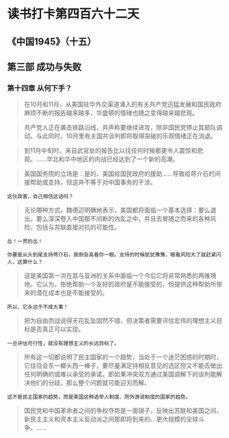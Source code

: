 # 读书打卡第四百六十二天
## 《中国1945》（十五）
## 第三部 成功与失败
### 第十四章 从何下手？

> 在10月和11月，从美国驻华外交渠道涌入的有关共产党迅猛发展和国民政府麻烦不断的报告越来越多，华盛顿的情绪也随之变得越来越悲观。

> 共产党人正在袭击铁路沿线，并声称要继续进攻，除非国民党停止其部队调动。与此同时，10月里有关国共谈判即将取得突破的乐观情绪正在消退。

> 到11月中旬时，来自武官处的报告比以往任何时候都更令人震惊和悲观。……华北和华中地区的内战已经达到了一个新的高潮。

> 美国国务院的立场是：是的，美国给国民政府的援助……导致给蒋介石的间接帮助或支持，但这并不等于对中国事务的干涉。
```
这伙政客，自己相信这话吗？
```
> 无论哪种方式，魏德迈明确地表示，美国都将面临一个基本选择：要么退出，要么深深卷入中国那不间断的内乱之中，并且去冒随之而来的各种风险，包括与苏联直接对抗的可能性。
```
怂！一贯的怂！

你要是从头到尾支持蒋介石，我倒会高看你一眼。支持的时候犹犹豫豫，眼看风险大了就赶紧闪人，这算什么？
```
> 这是美国第一次在其与亚洲的关系中面临一个今后它将非常熟悉的两难境地。它认为，拒绝帮助一个友好的政府是不能接受的，但提供这种帮助所带来的潜在成本也是不能接受的。
```
所以，它永远干不成大事！
```
> 把为自由而战说得天花乱坠固然不错，但决策者需要评估宏伟的理想主义目标是否真正可以实现。
```
一旦评估可行性，就没有理想主义的长远目标了。
```
> 所有这一切都说明了民主国家的一个趋势，当处于一个迷茫困惑的时期时，它往往会东一榔头西一棒子，要尽量满足持相反意见的选区但又不能去做出任何明确的或难以承受的承诺，即如果冲突双方通过美国调解下的谈判能解决他们的分歧，那么整个问题就可能迎刃而解。
```
这不是民主国家的趋势，而是美国这种选举人制度、院外游说制度的国家的趋势。
```
> 国民党和中国革命者之间的争权夺势是一面镜子，反映出苏联和美国之间，新民主主义和资本主义反动派之间那即将到来的、更大规模的全球斗争，……

> 